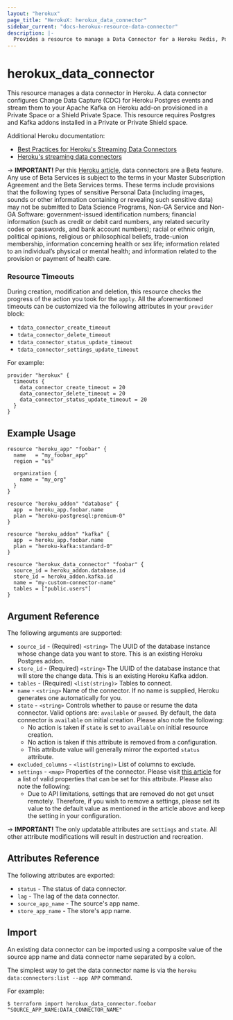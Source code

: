 ```yaml
---
layout: "herokux"
page_title: "HerokuX: herokux_data_connector"
sidebar_current: "docs-herokux-resource-data-connector"
description: |-
  Provides a resource to manage a Data Connector for a Heroku Redis, Postgres, or Kafka addon.
---
```


# herokux\_data\_connector

This resource manages a data connector in Heroku. A data connector configures Change Data Capture (CDC)
for Heroku Postgres events and stream them to your Apache Kafka on Heroku add-on provisioned in a Private Space
or a Shield Private Space. This resource requires Postgres and Kafka addons installed in a Private or Private Shield space.

Additional Heroku documentation:

- [Best Practices for Heroku's Streaming Data Connectors](https://devcenter.heroku.com/articles/best-practices-for-heroku-data-connectors)
- [Heroku's streaming data connectors](https://devcenter.heroku.com/articles/heroku-data-connectors)

-> **IMPORTANT!**
Per this [Heroku article](https://devcenter.heroku.com/articles/heroku-data-connectors), data connectors are a Beta feature.
Any use of Beta Services is subject to the terms in your Master Subscription Agreement and the Beta Services terms.
These terms include provisions that the following types of sensitive Personal Data (including images, sounds or other
information containing or revealing such sensitive data) may not be submitted to Data Science Programs, Non-GA Service
and Non-GA Software: government-issued identification numbers; financial information (such as credit or debit card numbers,
any related security codes or passwords, and bank account numbers); racial or ethnic origin, political opinions, religious
or philosophical beliefs, trade-union membership, information concerning health or sex life; information related to an individual’s
physical or mental health; and information related to the provision or payment of health care.

### Resource Timeouts
During creation, modification and deletion, this resource checks the progress of the action you took for the `apply`.
All the aforementioned timeouts can be customized via the following attributes in your `provider` block:

* `tdata_connector_create_timeout`
* `tdata_connector_delete_timeout`
* `tdata_connector_status_update_timeout`
* `tdata_connector_settings_update_timeout`

For example:

```hcl-terraform
provider "herokux" {
  timeouts {
    data_connector_create_timeout = 20
    data_connector_delete_timeout = 20
    data_connector_status_update_timeout = 20
  }
}
```

## Example Usage

```hcl-terraform
resource "heroku_app" "foobar" {
  name   = "my_foobar_app"
  region = "us"

  organization {
    name = "my_org"
  }
}

resource "heroku_addon" "database" {
  app  = heroku_app.foobar.name
  plan = "heroku-postgresql:premium-0"
}

resource "heroku_addon" "kafka" {
  app  = heroku_app.foobar.name
  plan = "heroku-kafka:standard-0"
}

resource "herokux_data_connector" "foobar" {
  source_id = heroku_addon.database.id
  store_id = heroku_addon.kafka.id
  name = "my-custom-connector-name"
  tables = ["public.users"]
}
```

## Argument Reference

The following arguments are supported:

* `source_id` - (Required) `<string>` The UUID of the database instance whose change data you want to store.
This is an existing Heroku Postgres addon.
* `store_id` - (Required) `<string>` The UUID of the database instance that will store the change data.
This is an existing Heroku Kafka addon.
* `tables` - (Required) `<list(string)>` Tables to connect.
* `name` - `<string>` Name of the connector. If no name is supplied, Heroku generates one automatically for you.
* `state` - `<string>` Controls whether to pause or resume the data connector. Valid options are: `available` or `paused`.
By default, the data connector is `available` on initial creation. Please also note the following:
    * No action is taken if `state` is set to `available` on initial resource creation.
    * No action is taken if this attribute is removed from a configuration.
    * This attribute value will generally mirror the exported `status` attribute.
* `excluded_columns` - `<list(string)>` List of columns to exclude.
* `settings` - `<map>` Properties of the connector. Please visit [this article](https://devcenter.heroku.com/articles/heroku-data-connectors#update-configuration)
for a list of valid properties that can be set for this attribute. Please also note the following:
    * Due to API limitations, settings that are removed do not get unset remotely. Therefore, if you wish to remove a settings,
      please set its value to the default value as mentioned in the article above and keep the setting in your configuration.

-> **IMPORTANT!**
The only updatable attributes are `settings` and `state`. All other attribute modifications will result
in destruction and recreation.

## Attributes Reference

The following attributes are exported:

* `status` - The status of data connector.
* `lag` - The lag of the data connector.
* `source_app_name` - The source's app name.
* `store_app_name` - The store's app name.

## Import

An existing data connector can be imported using a composite value of the source app name and data connector name
separated by a colon.

The simplest way to get the data connector name is via the `heroku data:connectors:list --app APP` command.

For example:

```shell script
$ terraform import herokux_data_connector.foobar "SOURCE_APP_NAME:DATA_CONNECTOR_NAME"
```
